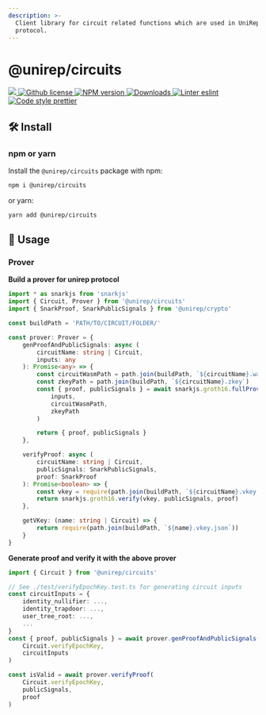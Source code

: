```yaml
---
description: >-
  Client library for circuit related functions which are used in UniRep
  protocol.
---
```


# @unirep/circuits

[![](https://camo.githubusercontent.com/5124fc18e7c4eea90190045bc66eddafb19a7b4d93c696e88c65dc530cec9b02/68747470733a2f2f696d672e736869656c64732e696f2f62616467652f70726f6a6563742d756e697265702d626c75652e7376673f7374796c653d666c61742d737175617265) ](https://github.com/unirep/unirep)[![Github license](https://camo.githubusercontent.com/9dc25f9a3042124b664e5c386b48a35246c09e7fa0e514bf151c2034b183ec62/68747470733a2f2f696d672e736869656c64732e696f2f6769746875622f6c6963656e73652f756e697265702f756e697265702e7376673f7374796c653d666c61742d737175617265) ](https://github.com/unirep/unirep/blob/master/LICENSE)[![NPM version](https://camo.githubusercontent.com/6a4116015b3d93ff9e23861d2be7960d76c6f9cf5af0920404249a25c39b9ca4/68747470733a2f2f696d672e736869656c64732e696f2f6e706d2f762f40756e697265702f63697263756974733f7374796c653d666c61742d737175617265) ](https://www.npmjs.com/package/@unirep/circuits)[![Downloads](https://camo.githubusercontent.com/20f160f10286348d26bfffe691dd6e94d5e44af6028b40eec801230df81740d8/68747470733a2f2f696d672e736869656c64732e696f2f6e706d2f646d2f40756e697265702f63697263756974732e7376673f7374796c653d666c61742d737175617265) ](https://npmjs.org/package/@unirep/circuits)[![Linter eslint](https://camo.githubusercontent.com/ed5849d453eb089b4ad8f56f316f492ceef5e7aa5404ee4df4d97ff6cb3f375f/68747470733a2f2f696d672e736869656c64732e696f2f62616467652f6c696e7465722d65736c696e742d3830383066323f7374796c653d666c61742d737175617265266c6f676f3d65736c696e74) ](https://eslint.org/)[![Code style prettier](https://camo.githubusercontent.com/81082ed03d1efb3d135c66d183ce379d0d30a0091d09d472f5e96ab4e2ff4375/68747470733a2f2f696d672e736869656c64732e696f2f62616467652f636f64652532307374796c652d70726574746965722d6638626334353f7374796c653d666c61742d737175617265266c6f676f3d7072657474696572)](https://prettier.io/)

## 🛠 Install

### npm or yarn

Install the `@unirep/circuits` package with npm:

```bash
npm i @unirep/circuits
```

or yarn:

```bash
yarn add @unirep/circuits
```

## 📔 Usage

### Prover

**Build a prover for unirep protocol**

```typescript
import * as snarkjs from 'snarkjs'
import { Circuit, Prover } from '@unirep/circuits'
import { SnarkProof, SnarkPublicSignals } from '@unirep/crypto'

const buildPath = 'PATH/TO/CIRCUIT/FOLDER/'

const prover: Prover = {
    genProofAndPublicSignals: async (
        circuitName: string | Circuit,
        inputs: any
    ): Promise<any> => {
        const circuitWasmPath = path.join(buildPath, `${circuitName}.wasm`)
        const zkeyPath = path.join(buildPath, `${circuitName}.zkey`)
        const { proof, publicSignals } = await snarkjs.groth16.fullProve(
            inputs,
            circuitWasmPath,
            zkeyPath
        )

        return { proof, publicSignals }
    },

    verifyProof: async (
        circuitName: string | Circuit,
        publicSignals: SnarkPublicSignals,
        proof: SnarkProof
    ): Promise<boolean> => {
        const vkey = require(path.join(buildPath, `${circuitName}.vkey.json`))
        return snarkjs.groth16.verify(vkey, publicSignals, proof)
    },

    getVKey: (name: string | Circuit) => {
        return require(path.join(buildPath, `${name}.vkey.json`))
    }
}
```

**Generate proof and verify it with the above prover**

```typescript
import { Circuit } from '@unirep/circuits'

// See ./test/verifyEpochKey.test.ts for generating circuit inputs
const circuitInputs = {
    identity_nullifier: ...,
    identity_trapdoor: ...,
    user_tree_root: ...,
    ...
}
const { proof, publicSignals } = await prover.genProofAndPublicSignals(
    Circuit.verifyEpochKey,
    circuitInputs
)

const isValid = await prover.verifyProof(
    Circuit.verifyEpochKey,
    publicSignals,
    proof
)
```
